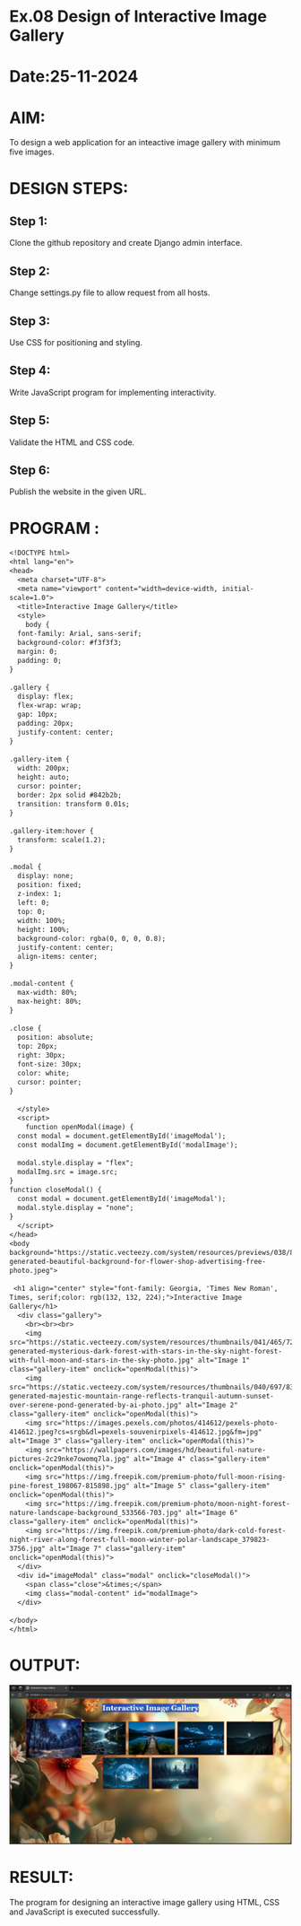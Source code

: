 # Ex.08 Design of Interactive Image Gallery
# Date:25-11-2024
# AIM:
To design a web application for an inteactive image gallery with minimum five images.

# DESIGN STEPS:
## Step 1:
Clone the github repository and create Django admin interface.

## Step 2:
Change settings.py file to allow request from all hosts.

## Step 3:
Use CSS for positioning and styling.

## Step 4:
Write JavaScript program for implementing interactivity.

## Step 5:
Validate the HTML and CSS code.

## Step 6:
Publish the website in the given URL.

# PROGRAM :
```
<!DOCTYPE html>
<html lang="en">
<head>
  <meta charset="UTF-8">
  <meta name="viewport" content="width=device-width, initial-scale=1.0">
  <title>Interactive Image Gallery</title>
  <style>
    body {
  font-family: Arial, sans-serif;
  background-color: #f3f3f3;
  margin: 0;
  padding: 0;
}

.gallery {
  display: flex;
  flex-wrap: wrap;
  gap: 10px;
  padding: 20px;
  justify-content: center;
}

.gallery-item {
  width: 200px;
  height: auto;
  cursor: pointer;
  border: 2px solid #842b2b;
  transition: transform 0.01s;
}

.gallery-item:hover {
  transform: scale(1.2);
}

.modal {
  display: none;
  position: fixed;
  z-index: 1;
  left: 0;
  top: 0;
  width: 100%;
  height: 100%;
  background-color: rgba(0, 0, 0, 0.8);
  justify-content: center;
  align-items: center;
}

.modal-content {
  max-width: 80%;
  max-height: 80%;
}

.close {
  position: absolute;
  top: 20px;
  right: 30px;
  font-size: 30px;
  color: white;
  cursor: pointer;
}

  </style>
  <script>
    function openModal(image) {
  const modal = document.getElementById('imageModal');
  const modalImg = document.getElementById('modalImage');
  
  modal.style.display = "flex";
  modalImg.src = image.src;
}
function closeModal() {
  const modal = document.getElementById('imageModal');
  modal.style.display = "none";
}
  </script>
</head>
<body background="https://static.vecteezy.com/system/resources/previews/038/811/269/non_2x/ai-generated-beautiful-background-for-flower-shop-advertising-free-photo.jpeg">

 <h1 align="center" style="font-family: Georgia, 'Times New Roman', Times, serif;color: rgb(132, 132, 224);">Interactive Image Gallery</h1>
  <div class="gallery">
    <br><br><br>
    <img src="https://static.vecteezy.com/system/resources/thumbnails/041/465/724/small_2x/ai-generated-mysterious-dark-forest-with-stars-in-the-sky-night-forest-with-full-moon-and-stars-in-the-sky-photo.jpg" alt="Image 1" class="gallery-item" onclick="openModal(this)">
    <img src="https://static.vecteezy.com/system/resources/thumbnails/040/697/838/small_2x/ai-generated-majestic-mountain-range-reflects-tranquil-autumn-sunset-over-serene-pond-generated-by-ai-photo.jpg" alt="Image 2" class="gallery-item" onclick="openModal(this)">
    <img src="https://images.pexels.com/photos/414612/pexels-photo-414612.jpeg?cs=srgb&dl=pexels-souvenirpixels-414612.jpg&fm=jpg" alt="Image 3" class="gallery-item" onclick="openModal(this)">
    <img src="https://wallpapers.com/images/hd/beautiful-nature-pictures-2c29nke7owomq7la.jpg" alt="Image 4" class="gallery-item" onclick="openModal(this)">
    <img src="https://img.freepik.com/premium-photo/full-moon-rising-pine-forest_198067-815898.jpg" alt="Image 5" class="gallery-item" onclick="openModal(this)">    
    <img src="https://img.freepik.com/premium-photo/moon-night-forest-nature-landscape-background_533566-703.jpg" alt="Image 6" class="gallery-item" onclick="openModal(this)">    
    <img src="https://img.freepik.com/premium-photo/dark-cold-forest-night-river-along-forest-full-moon-winter-polar-landscape_379823-3756.jpg" alt="Image 7" class="gallery-item" onclick="openModal(this)">    
  </div>
  <div id="imageModal" class="modal" onclick="closeModal()">
    <span class="close">&times;</span>
    <img class="modal-content" id="modalImage">
  </div>

</body>
</html>
```



# OUTPUT:
  ![alt text](image.png)
# RESULT:
The program for designing an interactive image gallery using HTML, CSS and JavaScript is executed successfully.
